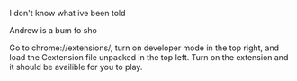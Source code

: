 I don't know what ive been told

Andrew is a bum fo sho

Go to chrome://extensions/, turn on developer mode in the top right, and load the Cextension file unpacked in the top left. 
Turn on the extension and it should be availible for you to play.


